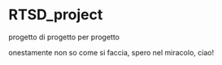 # RTSD_project
progetto di progetto per progetto

onestamente non so come si faccia, spero nel miracolo, ciao!
